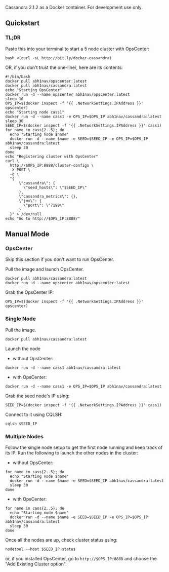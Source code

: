 Cassandra 2.1.2 as a Docker container. For development use only.  

## Quickstart

### TL;DR

Paste this into your terminal to start a 5 node cluster with OpsCenter:  

```
bash <(curl -sL http://bit.ly/docker-cassandra)
```

OR, if you don't trust the one-liner, here are its contents:
  
```
#!/bin/bash
docker pull abh1nav/opscenter:latest
docker pull abh1nav/cassandra:latest
echo "Starting OpsCenter"
docker run -d --name opscenter abh1nav/opscenter:latest
sleep 10
OPS_IP=$(docker inspect -f '{{ .NetworkSettings.IPAddress }}' opscenter)
echo "Starting node cass1"
docker run -d --name cass1 -e OPS_IP=$OPS_IP abh1nav/cassandra:latest
sleep 30
SEED_IP=$(docker inspect -f '{{ .NetworkSettings.IPAddress }}' cass1)
for name in cass{2..5}; do
  echo "Starting node $name"
  docker run -d --name $name -e SEED=$SEED_IP -e OPS_IP=$OPS_IP abh1nav/cassandra:latest
  sleep 30
done
echo "Registering cluster with OpsCenter"
curl \
  http://$OPS_IP:8888/cluster-configs \
  -X POST \
  -d \
  "{
      \"cassandra\": {
        \"seed_hosts\": \"$SEED_IP\"
      },
      \"cassandra_metrics\": {},
      \"jmx\": {
        \"port\": \"7199\"
      }
  }" > /dev/null
echo "Go to http://$OPS_IP:8888/"
```

## Manual Mode

### OpsCenter
Skip this section if you don't want to run OpsCenter.

Pull the image and launch OpsCenter.  
  
```
docker pull abh1nav/cassandra:latest
docker run -d --name opscenter abh1nav/opscenter:latest
```

Grab the OpsCenter IP:

```
OPS_IP=$(docker inspect -f '{{ .NetworkSettings.IPAddress }}' opscenter)
```

### Single Node
Pull the image.  
  
```
docker pull abh1nav/cassandra:latest
```
  
Launch the node  
  
  - without OpsCenter:  
  
```
docker run -d --name cass1 abh1nav/cassandra:latest
```
  
  - with OpsCenter:  
  
```
docker run -d --name cass1 -e OPS_IP=$OPS_IP abh1nav/cassandra:latest
```
  
Grab the seed node's IP using:  
  
```
SEED_IP=$(docker inspect -f '{{ .NetworkSettings.IPAddress }}' cass1)
```
  
Connect to it using CQLSH:  
  
```
cqlsh $SEED_IP
```
  
### Multiple Nodes
  
Follow the single node setup to get the first node running and keep track of its IP. Run the following to launch the other nodes in the cluster:  
  - without OpsCenter:  
  
```
for name in cass{2..5}; do
  echo "Starting node $name"
  docker run -d --name $name -e SEED=$SEED_IP abh1nav/cassandra:latest
  sleep 30
done
```
  
  - with OpsCenter:  
  
```
for name in cass{2..5}; do
  echo "Starting node $name"
  docker run -d --name $name -e SEED=$SEED_IP -e OPS_IP=$OPS_IP abh1nav/cassandra:latest
  sleep 30
done
```
  
Once all the nodes are up, check cluster status using:  
  
```
nodetool --host $SEED_IP status
```
  
or, if you installed OpsCenter, go to `http://$OPS_IP:8888` and choose the "Add Existing Cluster option".

